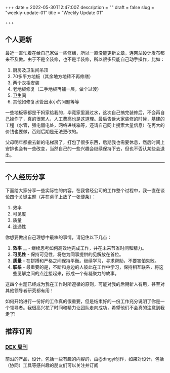 +++
date = 2022-05-30T12:47:00Z
description = ""
draft = false
slug = "weekly-update-01"
title = "Weekly Update 01"

+++


## 个人更新

最近一直忙着在给自己家做一些修缮，所以一直没能更新文章，连网站设计发布都来不及做。由于不是全装修，也不是半装修，所以很多只能自己动手操作，比如：

1. 厨房及卫生间吊顶
2. 70多平方地板（其余地方地砖不再修缮）
3. 两个衣柜安装
4. 老地板修复（二手地板再铺一层，做个过渡）
5. 卫生间
6. 其他如修复水管出水小的问题等等

一些地板等都是干妈家给我的，毕竟家里漏过水，这次自己搞完装修后，不会再自己操作了，真的很累人，人工费高也是这道理。最后告诉大家装修的时候，基建的工程（水管，强电弱电处，网络进线箱等，还请自己网上搜索大量信息）花再大的价钱也要做，否则后期是无法更改的。

父母明年都搬去新的电梯房了，打包了很多东西，后期我也需要休息，然后时间上安排也会有一些改变，当然自己的一些兴趣会继续保持下去，但也不否认某些会退出。

<hr class="article">

## 个人经历分享

下面给大家分享一些实际性的内容，在我曾经公司的工作整个过程中，我一直在谈论四个关键主题（并在桌子上放了一张便条）：

1. 效率
2. 可见度
3. 质量
4. 连通性

你想要做出自己理想中最棒的事情，请记住以下几点：

1. **效率** __ - 继续思考如何高效地完成工作，并在未来节省时间和精力。
2. **可见性** - 保持可见性，将您为同事提供的见解放在首位。
3. **质量** - 在拼搏和严格之间保持平衡。继续学习，寻求帮助，不要害怕失败。
4. **联系** - 最重要的是，不断和身边的人彼此在工作中学习，保持相互联系，将这些见解之间的点连接起来，形成一个有凝聚力的故事。

这四个主题已经成为我在工作时所遵循的原则，可能对我的后期新人有用，甚至对其他领导者研究都有用！

如何开始进行一份好的工作真的很重要，但是结束好的一份工作充分说明了你是一个领导者。我很高兴花了时间和精力让团队走向成功，希望他们不会真的注意到我走了!

## 推荐订阅

### **[DEX 周刊](https://dex.zhubai.love/)**

前沿的产品，设计，包括一些有趣的内容的，由@dingyi创作，如果对设计，包括（协同）工具等感兴趣的朋友们可以关注并订阅

